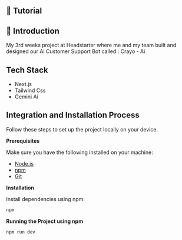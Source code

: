 ## 🚨 Tutorial

## <a name="introduction">🤖 Introduction</a>

My 3rd weeks project at Headstarter where me and my team built and designed our Ai Customer Support Bot called : Crayo - Ai

## <a name="tech-stack">Tech Stack</a>

- Next.js
- Tailwind Css
- Gemini Ai

## <a name="quick-start">Integration and Installation Process</a>

Follow these steps to set up the project locally on your device.

**Prerequisites**

Make sure you have the following installed on your machine:

- [Node.js](https://nodejs.org/en)
- [npm](https://www.npmjs.com/)
- [Git](https://git-scm.com/)


**Installation**

Install dependencies using npm:

```bash
npm
```

**Running the Project using npm**

```bash
npm run dev
```
